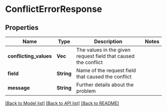 # ConflictErrorResponse

## Properties

Name | Type | Description | Notes
------------ | ------------- | ------------- | -------------
**conflicting_values** | **Vec<String>** | The values in the given request field that caused the conflict | 
**field** | **String** | Name of the request field that caused the conflict | 
**message** | **String** | Further details about the problem | 

[[Back to Model list]](../README.md#documentation-for-models) [[Back to API list]](../README.md#documentation-for-api-endpoints) [[Back to README]](../README.md)


